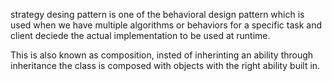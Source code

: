 strategy desing pattern is one of the behavioral design pattern which is used when we have multiple algorithms or behaviors for a specific task and client deciede the actual implementation to be used at runtime. 

This is also known as composition, insted of inherinting an ability through inheritance the class is composed with objects with the right ability built in.

